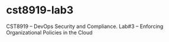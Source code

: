 # cst8919-lab3
CST8919 – DevOps Security and Compliance. Lab#3 – Enforcing Organizational Policies in the Cloud

